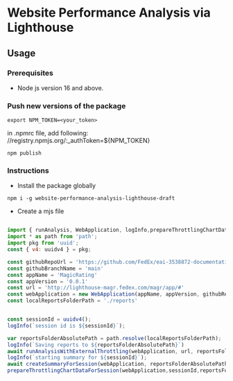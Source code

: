 # Website Performance Analysis via Lighthouse 

## Usage 

### Prerequisites
* Node js version 16 and above. 

### Push new versions of the package
````shell
export NPM_TOKEN=<your_token>
````

in .npmrc file, add following:
//registry.npmjs.org/:_authToken=${NPM_TOKEN}

````shell
npm publish
````
### Instructions

- Install the package globally
```` shell
npm i -g website-performance-analysis-lighthouse-draft 
````

- Create a mjs file

```` javascript

import { runAnalysis, WebApplication, logInfo,prepareThrottlingChartDataForSession,createSummaryForSession,runAnalysisWithExternalThrottling } from 'website-performance-analysis-lighthouse-draft';
import * as path from 'path';
import pkg from 'uuid';
const { v4: uuidv4 } = pkg;

const githubRepoUrl = 'https://github.com/FedEx/eai-3538872-documentation';
const githubBranchName = 'main'
const appName = 'MagicRating'
const appVersion = '0.0.1'
const url = 'http://lighthouse-magr.fedex.com/magr/app/#'
const webApplication = new WebApplication(appName, appVersion, githubRepoUrl, githubBranchName, "mjs script")
const localReportsFolderPath = './reports'


const sessionId = uuidv4();
logInfo(`session id is ${sessionId}`);

var reportsFolderAbsolutePath = path.resolve(localReportsFolderPath);
logInfo(`Saving reports to ${reportsFolderAbsolutePath}`)
await runAnalysisWithExternalThrottling(webApplication, url, reportsFolderAbsolutePath,sessionId);
logInfo(`starting summary for ${sessionId}`);
await createSummaryForSession(webApplication, reportsFolderAbsolutePath, sessionId);
prepareThrottlingChartDataForSession(webApplication,sessionId,reportsFolderAbsolutePath);

````


